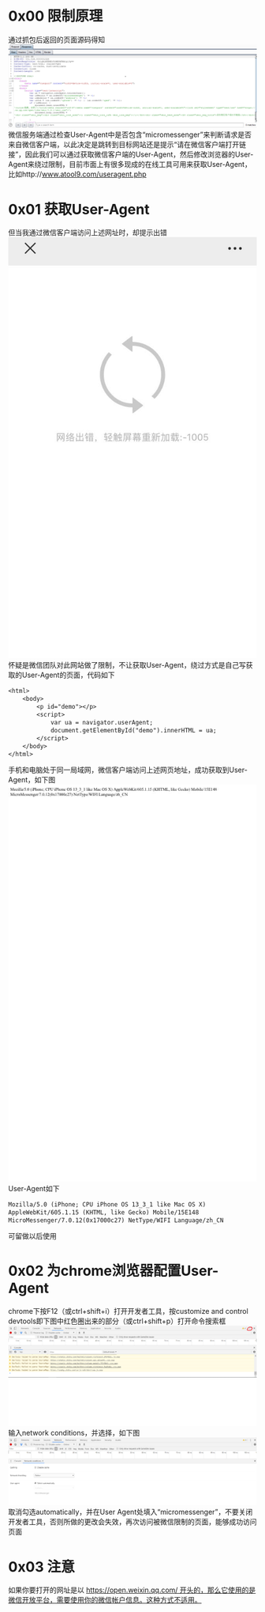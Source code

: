 # 0x00 限制原理
通过抓包后返回的页面源码得知  
![image](./0.png)  
微信服务端通过检查User-Agent中是否包含“micromessenger”来判断请求是否来自微信客户端，以此决定是跳转到目标网站还是提示“请在微信客户端打开链接”，因此我们可以通过获取微信客户端的User-Agent，然后修改浏览器的User-Agent来绕过限制，目前市面上有很多现成的在线工具可用来获取User-Agent，比如http://www.atool9.com/useragent.php

# 0x01 获取User-Agent
但当我通过微信客户端访问上述网址时，却提示出错  
![image](./1.png)  
怀疑是微信团队对此网站做了限制，不让获取User-Agent，绕过方式是自己写获取的User-Agent的页面，代码如下  
```
<html>
    <body>
        <p id="demo"></p>
        <script>
            var ua = navigator.userAgent;
            document.getElementById("demo").innerHTML = ua;
        </script>
    </body>
</html>
```
手机和电脑处于同一局域网，微信客户端访问上述网页地址，成功获取到User-Agent，如下图  
![image](./2.png)  
User-Agent如下  
```
Mozilla/5.0 (iPhone; CPU iPhone OS 13_3_1 like Mac OS X) AppleWebKit/605.1.15 (KHTML, like Gecko) Mobile/15E148 MicroMessenger/7.0.12(0x17000c27) NetType/WIFI Language/zh_CN
```
可留做以后使用

# 0x02 为chrome浏览器配置User-Agent
chrome下按F12（或ctrl+shift+i）打开开发者工具，按customize and control devtools即下图中红色圈出来的部分（或ctrl+shift+p）打开命令搜索框  
![image](./3.png)  
输入network conditions，并选择，如下图  
![image](./4.png)  
取消勾选automatically，并在User Agent处填入“micromessenger”，不要关闭开发者工具，否则所做的更改会失效，再次访问被微信限制的页面，能够成功访问页面

# 0x03 注意
如果你要打开的网址是以 https://open.weixin.qq.com/ 开头的，那么它使用的是微信开放平台，需要使用你的微信帐户信息。这种方式不适用。
